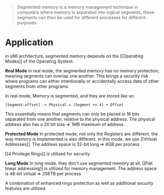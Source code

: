 > Segmented memory is a memory management technique in computers where memory is separated into logical segments, these segments can then be used for different processes for different purposes.

# Application

in x86 architecture, segmented memory depends on the [[Operating Modes]] of the Operating System.

**Real Mode**
in real mode, the segmented memory has no memory protection, meaning segments can overlap one another. This brings a security risk where programs can either intentionally or accidentally access data of other segments from other programs. 

In real mode, Memory is segmented, and they are stored like so:

```
[Segment:offset] -> Physical = (Segment << 4) + Offset
```

This essentially means that segments can only be placed in 16 bits separated from one another, relative to the physical address. 
The physical address also has a 20 bit size => 1MB maximum of address.

**Protected Mode**
In protected mode, not only the Registers are different, the way memory is implemented is also different, in this mode, we use [[Virtual Addresses]]. The address space is 32-bit long => 4GB per process

[[4 Privilege Rings]] is utilized for security

**Long Mode**
In long mode, they don't use segmented memory at all, [[Flat linear addressing]] is utilized for memory management.
The address space is 48-bit virtual => 256TB per process

A combination of enhanced rings protection as well as additional security features are utilized. 